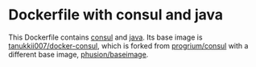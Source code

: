 # Dockerfile with consul and java

This Dockerfile contains [consul](https://consul.io/) and [java](https://www.java.com/). Its base image is [tanukkii007/docker-consul](https://registry.hub.docker.com/u/tanukkii007/docker-consul/), which is forked from [progrium/consul](https://registry.hub.docker.com/u/progrium/consul/) with a different base image, [phusion/baseimage](https://registry.hub.docker.com/u/phusion/baseimage/).